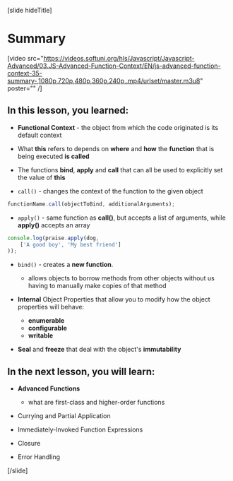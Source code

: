 [slide hideTitle]

# Summary

[video src="https://videos.softuni.org/hls/Javascript/Javascript-Advanced/03.JS-Advanced-Function-Context/EN/js-advanced-function-context-35-summary-,1080p,720p,480p,360p,240p,.mp4/urlset/master.m3u8" poster="" /]

## In this lesson, you learned:

- **Functional Context** - the object from which the code originated is its default context

- What **this** refers to depends on **where** and **how** the **function** that is being executed **is called**

- The functions **bind**, **apply** and **call** that can all be used to explicitly set the value of **this**

- ``call()`` - changes the context of the function to the given object

```js
functionName.call(objectToBind, additionalArguments);
```

- ``apply()`` - same function as **call()**, but accepts a list of arguments, while **apply()** accepts an array

```js
console.log(praise.apply(dog,
    ['A good boy', 'My best friend']
));
```

- ``bind()`` - creates a **new function**.
    * allows objects to borrow methods from other objects without us having to manually make copies of that method

- **Internal** Object Properties that allow you to modify how the object properties will behave: 
    - **enumerable**
    - **configurable**
    - **writable**

- **Seal** and **freeze** that deal with the object's **immutability**


## In the next lesson, you will learn:

- **Advanced Functions**
    * what are first-class and higher-order functions

- Currying and Partial Application

- Immediately-Invoked Function Expressions

- Closure

- Error Handling

[/slide]
